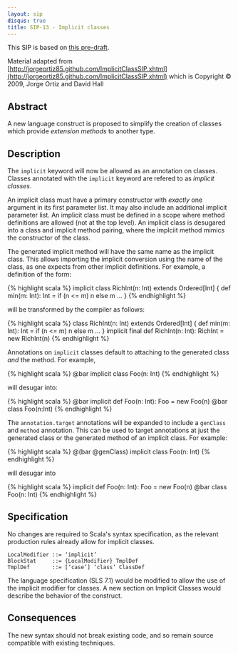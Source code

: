 ```yaml
---
layout: sip
disqus: true
title: SIP-13 - Implicit classes
---
```


This SIP is based on [this pre-draft](https://docs.google.com/document/d/1k-aGAGmbrDB-2pJ3uDPpHVKno6p-XbnkVHDc07zPrzQ/edit?hl=en_US).

Material adapted from [http://jorgeortiz85.github.com/ImplicitClassSIP.xhtml](http://jorgeortiz85.github.com/ImplicitClassSIP.xhtml)  which is Copyright © 2009, Jorge Ortiz and David Hall

## Abstract ##

A new language construct is proposed to simplify the creation of classes which provide _extension methods_ to another type.

## Description ##

The `implicit` keyword will now be allowed as an annotation on classes.  Classes annotated with the `implicit` keyword are refered to as _implicit classes_.

An implicit class must have a primary constructor with *exactly* one argument in its first parameter list. It may also include an additional implicit parameter list. An implicit class must be defined in a scope where method definitions are allowed (not at the top level).  An implicit class is desugared into a class and implicit method pairing, where the implciit method mimics the constructor of the class.

The generated implicit method will have the same name as the implicit class.  This allows importing the implicit conversion using the name of the class, as one expects from other implicit definitions.
For example, a definition of the form:

{% highlight scala %}
implicit class RichInt(n: Int) extends Ordered[Int] {
  def min(m: Int): Int = if (n <= m) n else m
  ...
}
{% endhighlight  %}

will be transformed by the compiler as follows:

{% highlight scala %}
class RichInt(n: Int) extends Ordered[Int] {
  def min(m: Int): Int = if (n <= m) n else m
  ...
}
implicit final def RichInt(n: Int): RichInt = new RichInt(n)
{% endhighlight  %}

Annotations on `implicit` classes default to attaching to the generated class *and* the method.  For example,

{% highlight scala %}
@bar
implicit class Foo(n: Int)
{% endhighlight  %}

will desugar into:

{% highlight scala %}
@bar implicit def Foo(n: Int): Foo = new Foo(n)
@bar class Foo(n:Int)
{% endhighlight  %}

The `annotation.target` annotations will be expanded to include a `genClass` and `method` annotation.   This can be used to target annotations at just the generated class or the generated method of an implicit class.  For example:

{% highlight scala %}
@(bar @genClass) implicit class Foo(n: Int)
{% endhighlight  %}

will desugar into

{% highlight scala %}
implicit def Foo(n: Int): Foo = new Foo(n)
@bar class Foo(n: Int)
{% endhighlight  %}


## Specification ##

No changes are required to Scala's syntax specification, as the relevant production rules already allow for implicit classes.

    LocalModifier ::= ‘implicit’
    BlockStat     ::= {LocalModifier} TmplDef
    TmplDef       ::= [‘case’] ‘class’ ClassDef

The language specification (SLS 7.1) would be modified to allow the use of the implicit modifier for classes. A new section on Implicit Classes would describe the behavior of the construct.

## Consequences ##

The new syntax should not break existing code, and so remain source compatible with existing techniques.  


